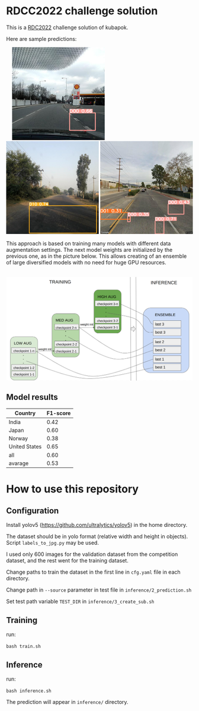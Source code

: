 # RDCC2022 challenge solution 

This is a [RDC2022](https://crddc2022.sekilab.global/) challenge solution of kubapok.

Here are sample predictions:


![]() ![]() ![]() ![]()
<img src="sample-predictions/Czech_000051.jpg" width="250" height="250" />
<img src="sample-predictions/India_003905.jpg" width="250" height="250" />
<img src="sample-predictions/United_States_005591.jpg" width="250" height="250" />

This approach is based on training many models with different data augmentation settings. 
The next model weights are initialized by the previous one, as in the picture below. This allows creating
of an ensemble of large diversified models with no need for huge GPU resources.


![]() ![]() ![]() ![]()
<img src="imgs/traininf.png" />

## Model results

| Country       | F1-score |
|---------------|----------|
| India         | 0.42     |
| Japan         | 0.60     |
| Norway        | 0.38     |
| United States | 0.65     |
| all           | 0.60     |
| avarage       | 0.53     |


# How to use this repository


## Configuration

Install yolov5 (https://github.com/ultralytics/yolov5) in the home directory.

The dataset should be in yolo format (relative width and height in objects). Script `labels_to_jpg.py` may be used.

I used only 600 images for the validation dataset from the competition dataset, and the rest went for the training dataset.

Change paths to train the dataset in the first line in `cfg.yaml` file in each directory.

Change path in `--source` parameter in test file in `inference/2_prediction.sh`

Set test path variable `TEST_DIR` in `inference/3_create_sub.sh`


## Training

run:

```bash train.sh```


## Inference

run:

```bash inference.sh```

The prediction will appear in `inference/` directory.
